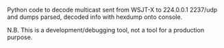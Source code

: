 Python code to decode multicast sent from WSJT-X to 224.0.0.1 2237/udp and dumps parsed, decoded info with hexdump onto console. 

N.B. This is a development/debugging tool, not a tool for a production purpose.
